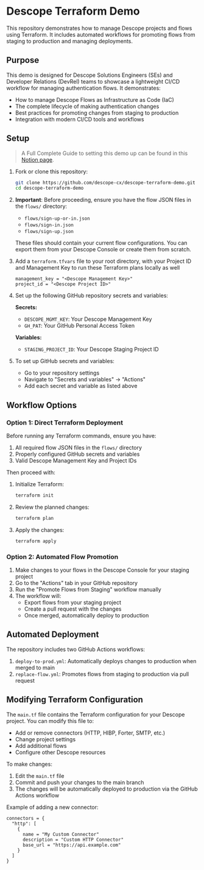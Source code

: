 # Descope Terraform Demo

This repository demonstrates how to manage Descope projects and flows using Terraform. It includes automated workflows for promoting flows from staging to production and managing deployments.

## Purpose

This demo is designed for Descope Solutions Engineers (SEs) and Developer Relations (DevRel) teams to showcase a lightweight CI/CD workflow for managing authentication flows. It demonstrates:

- How to manage Descope Flows as Infrastructure as Code (IaC)
- The complete lifecycle of making authentication changes
- Best practices for promoting changes from staging to production
- Integration with modern CI/CD tools and workflows

## Setup

> A Full Complete Guide to setting this demo up can be found in this [Notion page](https://www.notion.so/descope/Terraform-Demo-for-Descope-217397faca2a80d4b1d2d297cdbf5f45?source=copy_link).

1. Fork or clone this repository:

   ```bash
   git clone https://github.com/descope-cx/descope-terraform-demo.git
   cd descope-terraform-demo
   ```

2. **Important**: Before proceeding, ensure you have the flow JSON files in the `flows/` directory:

   - `flows/sign-up-or-in.json`
   - `flows/sign-in.json`
   - `flows/sign-up.json`

   These files should contain your current flow configurations. You can export them from your Descope Console or create them from scratch.

3. Add a `terraform.tfvars` file to your root directory, with your Project ID and Management Key to run these Terraform plans locally as well

   ```
   management_key = "<Descope Management Key>"
   project_id = "<Descope Project ID>"
   ```

4. Set up the following GitHub repository secrets and variables:

   **Secrets:**

   - `DESCOPE_MGMT_KEY`: Your Descope Management Key
   - `GH_PAT`: Your GitHub Personal Access Token

   **Variables:**

   - `STAGING_PROJECT_ID`: Your Descope Staging Project ID

5. To set up GitHub secrets and variables:
   - Go to your repository settings
   - Navigate to "Secrets and variables" → "Actions"
   - Add each secret and variable as listed above

## Workflow Options

### Option 1: Direct Terraform Deployment

Before running any Terraform commands, ensure you have:

1. All required flow JSON files in the `flows/` directory
2. Properly configured GitHub secrets and variables
3. Valid Descope Management Key and Project IDs

Then proceed with:

1. Initialize Terraform:

   ```bash
   terraform init
   ```

2. Review the planned changes:

   ```bash
   terraform plan
   ```

3. Apply the changes:
   ```bash
   terraform apply
   ```

### Option 2: Automated Flow Promotion

1. Make changes to your flows in the Descope Console for your staging project
2. Go to the "Actions" tab in your GitHub repository
3. Run the "Promote Flows from Staging" workflow manually
4. The workflow will:
   - Export flows from your staging project
   - Create a pull request with the changes
   - Once merged, automatically deploy to production

## Automated Deployment

The repository includes two GitHub Actions workflows:

1. `deploy-to-prod.yml`: Automatically deploys changes to production when merged to main
2. `replace-flow.yml`: Promotes flows from staging to production via pull request

## Modifying Terraform Configuration

The `main.tf` file contains the Terraform configuration for your Descope project. You can modify this file to:

- Add or remove connectors (HTTP, HIBP, Forter, SMTP, etc.)
- Change project settings
- Add additional flows
- Configure other Descope resources

To make changes:

1. Edit the `main.tf` file
2. Commit and push your changes to the main branch
3. The changes will be automatically deployed to production via the GitHub Actions workflow

Example of adding a new connector:

```hcl
connectors = {
  "http": [
    {
      name = "My Custom Connector"
      description = "Custom HTTP Connector"
      base_url = "https://api.example.com"
    }
  ]
}
```
